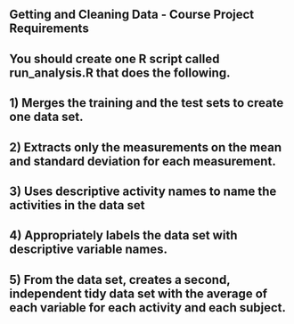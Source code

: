 ##
## Getting and Cleaning Data - Course Project Requirements
##
## You should create one R script called run_analysis.R that does the following. 
##
## 1) Merges the training and the test sets to create one data set.
## 2) Extracts only the measurements on the mean and standard deviation for each measurement. 
## 3) Uses descriptive activity names to name the activities in the data set
## 4) Appropriately labels the data set with descriptive variable names. 
## 5) From the data set, creates a second, independent tidy data set with the average of each variable for each activity and each subject.
##

